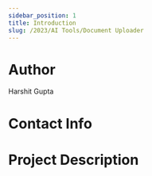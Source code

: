 ```yaml
---
sidebar_position: 1
title: Introduction
slug: /2023/AI Tools/Document Uploader
---
```



# Author
Harshit Gupta

# Contact Info
<!-- - [Email](mailto:) -->
<!-- - [Linked In]() -->
<!-- - [GitHub]() -->

# Project Description

